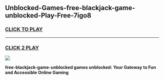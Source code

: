 
## Unblocked-Games-free-blackjack-game-unblocked-Play-Free-7igo8
<h3>
<a href="https://premium76.site?title=free-blackjack-game-unblocked&ref=18A1">CLICK TO PLAY</a></h3>
<hr>

<h3>
<a href="https://premium76.site?title=free-blackjack-game-unblocked&ref=18A1">CLICK 2 PLAY</a>
  
</h3>

<a href="https://premium76.site?title=free-blackjack-game-unblocked&ref=18A1"><img src="https://clearcache.store/games.png"></a>


**free-blackjack-game-unblocked games unblocked: Your Gateway to Fun and Accessible Online Gaming**
